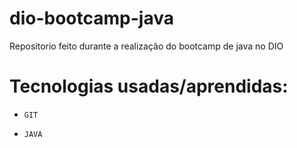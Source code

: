 # dio-bootcamp-java
Repositorio feito durante a realização do bootcamp de java no DIO

# Tecnologias usadas/aprendidas:

- ``GIT``

- ``JAVA``
